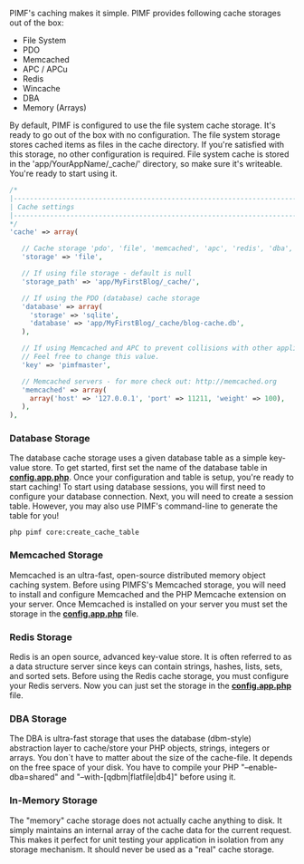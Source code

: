 PIMF's caching makes it simple. PIMF provides following cache storages out of the box:

- File System
- PDO
- Memcached
- APC / APCu
- Redis
- Wincache
- DBA
- Memory (Arrays)

By default, PIMF is configured to use the file system cache storage. It's ready to go out of the box with no configuration.
The file system storage stores cached items as files in the cache directory. If you're satisfied with this storage, no other configuration is 
required. File system cache is stored in the 'app/YourAppName/_cache/' directory, so make sure it's writeable. You're ready to start using it.

```php
/*
|--------------------------------------------------------------------------
| Cache settings
|--------------------------------------------------------------------------
*/
'cache' => array(

   // Cache storage 'pdo', 'file', 'memcached', 'apc', 'redis', 'dba', 'wincache', 'memory'
   'storage' => 'file',

   // If using file storage - default is null
   'storage_path' => 'app/MyFirstBlog/_cache/',

   // If using the PDO (database) cache storage
   'database' => array(
     'storage' => 'sqlite',
     'database' => 'app/MyFirstBlog/_cache/blog-cache.db',
   ),

   // If using Memcached and APC to prevent collisions with other applications on the server.
   // Feel free to change this value.
   'key' => 'pimfmaster',

   // Memcached servers - for more check out: http://memcached.org
   'memcached' => array(
     array('host' => '127.0.0.1', 'port' => 11211, 'weight' => 100),
   ),
),
```

### Database Storage
The database cache storage uses a given database table as a simple key-value store. To get started, first set the name of the database
table in **[config.app.php](https://github.com/gjerokrsteski/pimf-blog/blob/master/app/config.app.php)**. Once your configuration and table is setup, you're ready to start caching! To start using database sessions,
you will first need to configure your database connection. Next, you will need to create a session table. However, you may also use
PIMF's command-line to generate the table for you!

    php pimf core:create_cache_table

### Memcached Storage
Memcached is an ultra-fast, open-source distributed memory object caching system. Before using PIMFS's Memcached storage, you will need to
install and configure Memcached and the PHP Memcache extension on your server. Once Memcached is installed on your server you must set the
storage in the **[config.app.php](https://github.com/gjerokrsteski/pimf-blog/blob/master/app/config.app.php)** file.


### Redis Storage
Redis is an open source, advanced key-value store. It is often referred to as a data structure server since keys can contain strings,
hashes, lists, sets, and sorted sets. Before using the Redis cache storage, you must configure your Redis servers. Now you can just set the
storage in the **[config.app.php](https://github.com/gjerokrsteski/pimf-blog/blob/master/app/config.app.php)** file.

### DBA Storage
The DBA is ultra-fast storage that uses the database (dbm-style) abstraction layer to cache/store your PHP objects, strings, integers or arrays. You don`t have
to matter about the size of the cache-file. It depends on the free space of your disk. You have to compile your PHP "–enable-dba=shared" and
"–with-[qdbm|flatfile|db4]" before using it.

### In-Memory Storage
The "memory" cache storage does not actually cache anything to disk. It simply maintains an internal array of the cache data for the current
request. This makes it perfect for unit testing your application in isolation from any storage mechanism. It should never be used as a "real" cache storage.